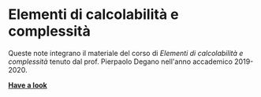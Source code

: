 # Elementi di calcolabilità e complessità

Queste note integrano il materiale del corso di *Elementi di calcolabilità e complessità* tenuto dal prof. Pierpaolo Degano nell'anno accademico 2019-2020.

<b>[Have a look](https://nbviewer.jupyter.org/github/MatteoGiorgi/computability_and_complexity/blob/master/ecc_tot.pdf)</b>
